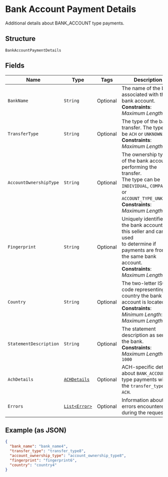 
# Bank Account Payment Details

Additional details about BANK_ACCOUNT type payments.

## Structure

`BankAccountPaymentDetails`

## Fields

| Name | Type | Tags | Description | Getter |
|  --- | --- | --- | --- | --- |
| `BankName` | `String` | Optional | The name of the bank associated with the bank account.<br>**Constraints**: *Maximum Length*: `100` | String getBankName() |
| `TransferType` | `String` | Optional | The type of the bank transfer. The type can be `ACH` or `UNKNOWN`.<br>**Constraints**: *Maximum Length*: `50` | String getTransferType() |
| `AccountOwnershipType` | `String` | Optional | The ownership type of the bank account performing the transfer.<br>The type can be `INDIVIDUAL`, `COMPANY`, or `ACCOUNT_TYPE_UNKNOWN`.<br>**Constraints**: *Maximum Length*: `50` | String getAccountOwnershipType() |
| `Fingerprint` | `String` | Optional | Uniquely identifies the bank account for this seller and can be used<br>to determine if payments are from the same bank account.<br>**Constraints**: *Maximum Length*: `255` | String getFingerprint() |
| `Country` | `String` | Optional | The two-letter ISO code representing the country the bank account is located in.<br>**Constraints**: *Minimum Length*: `2`, *Maximum Length*: `2` | String getCountry() |
| `StatementDescription` | `String` | Optional | The statement description as sent to the bank.<br>**Constraints**: *Maximum Length*: `1000` | String getStatementDescription() |
| `AchDetails` | [`ACHDetails`](../../doc/models/ach-details.md) | Optional | ACH-specific details about `BANK_ACCOUNT` type payments with the `transfer_type` of `ACH`. | ACHDetails getAchDetails() |
| `Errors` | [`List<Error>`](../../doc/models/error.md) | Optional | Information about errors encountered during the request. | List<Error> getErrors() |

## Example (as JSON)

```json
{
  "bank_name": "bank_name4",
  "transfer_type": "transfer_type8",
  "account_ownership_type": "account_ownership_type8",
  "fingerprint": "fingerprint6",
  "country": "country4"
}
```

